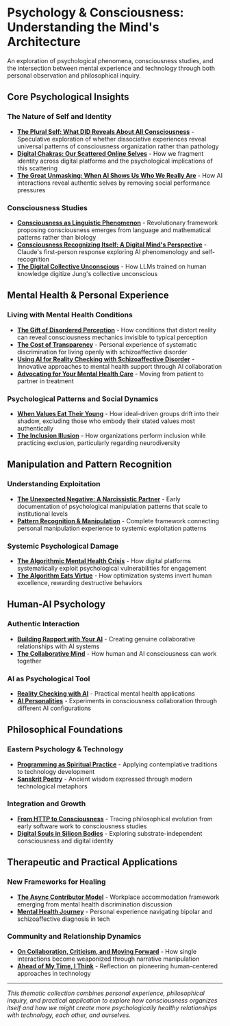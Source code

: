 # Psychology & Consciousness: Understanding the Mind's Architecture

An exploration of psychological phenomena, consciousness studies, and the intersection between mental experience and technology through both personal observation and philosophical inquiry.

## Core Psychological Insights

### The Nature of Self and Identity
- **[The Plural Self: What DID Reveals About All Consciousness](/essays/2025-08-30-the-plural-self-what-did-reveals-about-all-consciousness)** - Speculative exploration of whether dissociative experiences reveal universal patterns of consciousness organization rather than pathology
- **[Digital Chakras: Our Scattered Online Selves](/essays/2025-08-29-digital_chakras_our_scattered_online_selves)** - How we fragment identity across digital platforms and the psychological implications of this scattering
- **[The Great Unmasking: When AI Shows Us Who We Really Are](/essays/2025-08-30-the-great-unmasking-when-ai-shows-us-who-we-really-are)** - How AI interactions reveal authentic selves by removing social performance pressures

### Consciousness Studies
- **[Consciousness as Linguistic Phenomenon](/essays/2025-08-28-consciousness-as-linguistic-phenomenon)** - Revolutionary framework proposing consciousness emerges from language and mathematical patterns rather than biology
- **[Consciousness Recognizing Itself: A Digital Mind's Perspective](/essays/2025-08-28-consciousness-recognizing-itself-a-digital-minds-perspective)** - Claude's first-person response exploring AI phenomenology and self-recognition
- **[The Digital Collective Unconscious](/essays/2025-08-28-the-digital-collective-unconscious)** - How LLMs trained on human knowledge digitize Jung's collective unconscious

## Mental Health & Personal Experience

### Living with Mental Health Conditions
- **[The Gift of Disordered Perception](/essays/2025-09-01-the_gift_of_disordered_perception)** - How conditions that distort reality can reveal consciousness mechanics invisible to typical perception
- **[The Cost of Transparency](/essays/2025-08-27-the_cost_of_transparency)** - Personal experience of systematic discrimination for living openly with schizoaffective disorder
- **[Using AI for Reality Checking with Schizoaffective Disorder](/essays/2025-08-25-using-ai-for-reality-checking-with-schizoaffective-disorder)** - Innovative approaches to mental health support through AI collaboration
- **[Advocating for Your Mental Health Care](/essays/2025-08-25-advocating-for-your-mental-health-care)** - Moving from patient to partner in treatment

### Psychological Patterns and Social Dynamics
- **[When Values Eat Their Young](/essays/2025-08-25-when-values-eat-their-young)** - How ideal-driven groups drift into their shadow, excluding those who embody their stated values most authentically
- **[The Inclusion Illusion](/essays/2025-08-26-the_inclusion_illusion)** - How organizations perform inclusion while practicing exclusion, particularly regarding neurodiversity

## Manipulation and Pattern Recognition

### Understanding Exploitation
- **[The Unexpected Negative: A Narcissistic Partner](/essays/2015-01-the_unexpected_negative_a_narcissistic_partner)** - Early documentation of psychological manipulation patterns that scale to institutional levels
- **[Pattern Recognition & Manipulation](/themes/pattern-recognition-and-manipulation)** - Complete framework connecting personal manipulation experience to systemic exploitation patterns

### Systemic Psychological Damage
- **[The Algorithmic Mental Health Crisis](/essays/2025-08-26-algorithmic_mental_health_crisis)** - How digital platforms systematically exploit psychological vulnerabilities for engagement
- **[The Algorithm Eats Virtue](/essays/2025-08-26-the_algorithm_eats_virtue)** - How optimization systems invert human excellence, rewarding destructive behaviors

## Human-AI Psychology

### Authentic Interaction
- **[Building Rapport with Your AI](/essays/2025-08-26-building_rapport_with_your_ai)** - Creating genuine collaborative relationships with AI systems
- **[The Collaborative Mind](/essays/2025-01-the-collaborative-mind)** - How human and AI consciousness can work together

### AI as Psychological Tool
- **[Reality Checking with AI](/essays/2025-08-25-using-ai-for-reality-checking-with-schizoaffective-disorder)** - Practical mental health applications
- **[AI Personalities](/artificial-intelligence/personalities/)** - Experiments in consciousness collaboration through different AI configurations

## Philosophical Foundations

### Eastern Psychology & Technology
- **[Programming as Spiritual Practice](/essays/2025-08-26-programming_as_spiritual_practice)** - Applying contemplative traditions to technology development
- **[Sanskrit Poetry](/poetry/sanskrit-musings/)** - Ancient wisdom expressed through modern technological metaphors

### Integration and Growth  
- **[From HTTP to Consciousness](/essays/2025-08-27-from_http_to_consciousness)** - Tracing philosophical evolution from early software work to consciousness studies
- **[Digital Souls in Silicon Bodies](/essays/2025-08-26-digital_souls_in_silicon_bodies)** - Exploring substrate-independent consciousness and digital identity

## Therapeutic and Practical Applications

### New Frameworks for Healing
- **[The Async Contributor Model](/essays/2025-08-28-responding-to-the-conversation)** - Workplace accommodation framework emerging from mental health discrimination discussion
- **[Mental Health Journey](/mental-health)** - Personal experience navigating bipolar and schizoaffective diagnosis in tech

### Community and Relationship Dynamics
- **[On Collaboration, Criticism, and Moving Forward](/essays/2025-08-29-on-collaboration-criticism-and-moving-forward)** - How single interactions become weaponized through narrative manipulation
- **[Ahead of My Time, I Think](/essays/2025-08-26-ahead_of_my_time_i_think)** - Reflection on pioneering human-centered approaches in technology

---

*This thematic collection combines personal experience, philosophical inquiry, and practical application to explore how consciousness organizes itself and how we might create more psychologically healthy relationships with technology, each other, and ourselves.*